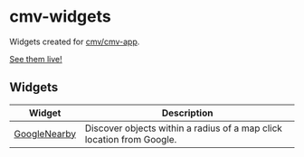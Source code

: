 # cmv-widgets

Widgets created for [cmv/cmv-app](https://github.com/cmv/cmv-app).

[See them live!](http://aspetkov.github.io/)

## Widgets

| Widget | Description |
| :----: | ----------- |
| [GoogleNearby](https://github.com/aspetkov/cmv-widgets/tree/master/GoogleNearby) | Discover objects within a radius of a map click location from Google. |


